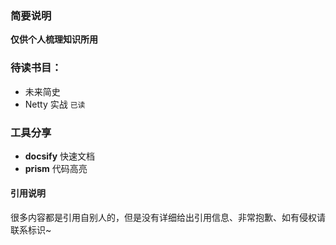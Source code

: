 ### 简要说明

  **仅供个人梳理知识所用**


### 待读书目：
- 未来简史
- Netty 实战 `已读`


### 工具分享
- **docsify** 快速文档
- **prism** 代码高亮

#### 引用说明

  很多内容都是引用自别人的，但是没有详细给出引用信息、非常抱歉、如有侵权请联系标识~
